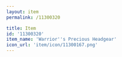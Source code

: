 ```yaml
---
layout: item
permalink: /11300320

title: Item
id: '11300320'
item_name: 'Warrior''s Precious Headgear'
icon_url: 'item/icon/11300167.png'
---
```

